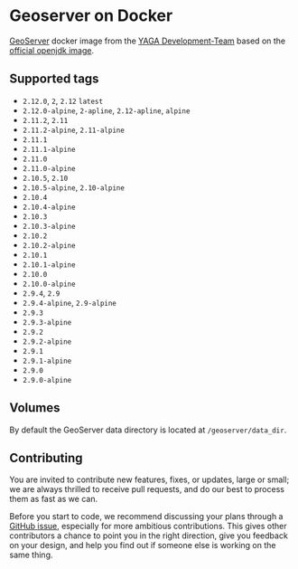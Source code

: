 # Geoserver on Docker

[GeoServer](http://geoserver.org/) docker image from the [YAGA Development-Team](https://yagajs.org)
based on the [official openjdk image](https://hub.docker.com/_/openjdk/).

## Supported tags


* `2.12.0`, `2`, `2.12` `latest`
* `2.12.0-alpine`, `2-apline`, `2.12-apline`, `alpine`
* `2.11.2`, `2.11`
* `2.11.2-alpine`, `2.11-alpine`
* `2.11.1`
* `2.11.1-alpine`
* `2.11.0`
* `2.11.0-alpine`
* `2.10.5`, `2.10`
* `2.10.5-alpine`, `2.10-alpine`
* `2.10.4`
* `2.10.4-alpine`
* `2.10.3`
* `2.10.3-alpine`
* `2.10.2`
* `2.10.2-alpine`
* `2.10.1`
* `2.10.1-alpine`
* `2.10.0`
* `2.10.0-alpine`
* `2.9.4`, `2.9`
* `2.9.4-alpine`, `2.9-alpine`
* `2.9.3`
* `2.9.3-alpine`
* `2.9.2`
* `2.9.2-alpine`
* `2.9.1`
* `2.9.1-alpine`
* `2.9.0`
* `2.9.0-alpine`

## Volumes

By default the GeoServer data directory is located at `/geoserver/data_dir`.

## Contributing

You are invited to contribute new features, fixes, or updates, large or small; we are always thrilled to receive pull
requests, and do our best to process them as fast as we can.

Before you start to code, we recommend discussing your plans through a
[GitHub issue](https://github.com/yagajs/docker-geoserver/issues), especially for more ambitious contributions.
This gives other contributors a chance to point you in the right direction, give you feedback on your design, and help
you find out if someone else is working on the same thing.
